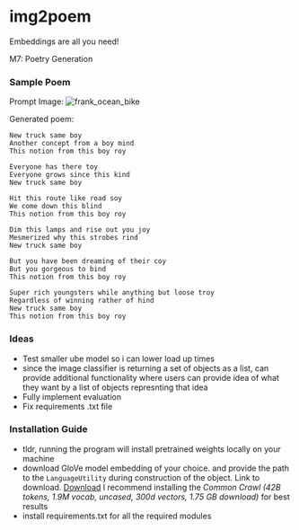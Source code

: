 # img2poem

Embeddings are all you need!

M7: Poetry Generation

### Sample Poem

Prompt Image:
![frank_ocean_bike](https://github.com/ygebregz/img2poem/assets/86376122/e17f6f0f-7cf0-4e87-9e51-429f8c01494f)

Generated poem:

```
New truck same boy
Another concept from a boy mind
This notion from this boy roy

Everyone has there toy
Everyone grows since this kind
New truck same boy

Hit this route like road soy
We come down this blind
This notion from this boy roy

Dim this lamps and rise out you joy
Mesmerized why this strobes rind
New truck same boy

But you have been dreaming of their coy
But you gorgeous to bind
This notion from this boy roy

Super rich youngsters while anything but loose troy
Regardless of winning rather of hind
New truck same boy
This notion from this boy roy
```

### Ideas

- Test smaller ube model so i can lower load up times
- since the image classifier is returning a set of objects as a list, can provide additional functionality where users can provide idea of what they want by a list of objects represnting that idea
- Fully implement evaluation
- Fix requirements .txt file

### Installation Guide

- tldr, running the program will install pretrained weights locally on your machine
- download GloVe model embedding of your choice. and provide the path
  to the `LanguageUtility` during construction of the object.
  Link to download. [Download](https://nlp.stanford.edu/projects/glove/)
  I recommend installing the _Common Crawl (42B tokens, 1.9M vocab, uncased, 300d vectors, 1.75 GB download)_ for best results
- install requirements.txt for all the required modules
